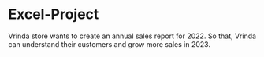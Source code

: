 # Excel-Project
Vrinda store wants to create an annual sales report for 2022. So that, Vrinda can understand their customers and grow more sales in 2023.
